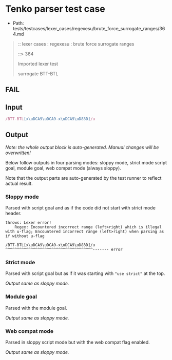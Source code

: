 # Tenko parser test case

- Path: tests/testcases/lexer_cases/regexesu/brute_force_surrogate_ranges/364.md

> :: lexer cases : regexesu : brute force surrogate ranges
>
> ::> 364
>
> Imported lexer test
>
> surrogate BTT-BTL

## FAIL

## Input

`````js
/BTT-BTL[x\uDCA9\uDCA9-x\uDCA9\uD83D]/u
`````

## Output

_Note: the whole output block is auto-generated. Manual changes will be overwritten!_

Below follow outputs in four parsing modes: sloppy mode, strict mode script goal, module goal, web compat mode (always sloppy).

Note that the output parts are auto-generated by the test runner to reflect actual result.

### Sloppy mode

Parsed with script goal and as if the code did not start with strict mode header.

`````
throws: Lexer error!
    Regex: Encountered incorrect range (left>right) which is illegal with u-flag; Encountered incorrect range (left>right) when parsing as if without u-flag

/BTT-BTL[x\uDCA9\uDCA9-x\uDCA9\uD83D]/u
^^^^^^^^^^^^^^^^^^^^^^^^^^^^^^^^^^^^^^------- error
`````

### Strict mode

Parsed with script goal but as if it was starting with `"use strict"` at the top.

_Output same as sloppy mode._

### Module goal

Parsed with the module goal.

_Output same as sloppy mode._

### Web compat mode

Parsed in sloppy script mode but with the web compat flag enabled.

_Output same as sloppy mode._
